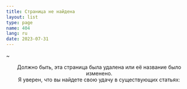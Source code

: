 ```yaml
---
title: Страница не найдена
layout: list
type: page
name: 404
lang: ru
date: 2023-07-31
---
```


~

<p style="text-align: center;">Должно быть, эта страница была удалена или её название было изменено.<br/>
Я уверен, что вы найдете свою удачу в существующих статьях:</p>
